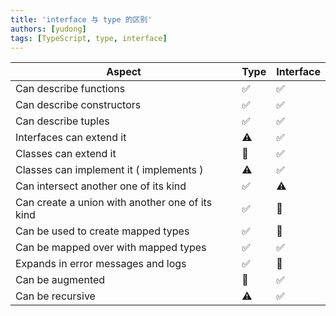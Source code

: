 ```yaml
---
title: 'interface 与 type 的区别'
authors: [yudong]
tags: [TypeScript, type, interface]
---
```


| **Aspect**                                      | **Type** | **Interface** |
| ----------------------------------------------- | -------- | ------------- |
| Can describe functions                          | ✅       | ✅            |
| Can describe constructors                       | ✅       | ✅            |
| Can describe tuples                             | ✅       | ✅            |
| Interfaces can extend it                        | ⚠️       | ✅            |
| Classes can extend it                           | 🚫       | ✅            |
| Classes can implement it ( implements )         | ⚠️       | ✅            |
| Can intersect another one of its kind           | ✅       | ⚠️            |
| Can create a union with another one of its kind | ✅       | 🚫            |
| Can be used to create mapped types              | ✅       | 🚫            |
| Can be mapped over with mapped types            | ✅       | ✅            |
| Expands in error messages and logs              | ✅       | 🚫            |
| Can be augmented                                | 🚫       | ✅            |
| Can be recursive                                | ⚠️       | ✅            |

